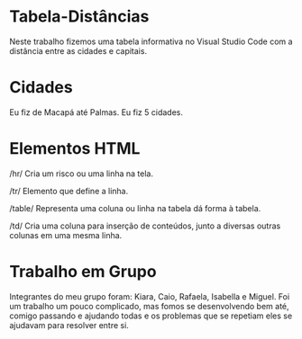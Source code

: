 # Tabela-Distâncias
Neste trabalho fizemos uma tabela informativa no Visual Studio Code com a distância entre as cidades e capitais.

# Cidades
Eu fiz de Macapá até Palmas. Eu fiz 5 cidades.

# Elementos HTML
/hr/ Cria um risco ou uma linha na tela.

/tr/ Elemento que define a linha.

/table/ Representa uma coluna ou linha na tabela dá forma à tabela.

/td/ Cria uma coluna para inserção de conteúdos, junto a diversas outras colunas em uma mesma linha.

# Trabalho em Grupo
Integrantes do meu grupo foram: Kiara, Caio, Rafaela, Isabella e Miguel.
Foi um trabalho um pouco complicado, mas fomos se desenvolvendo bem até, comigo passando e ajudando todas e os problemas que se repetiam eles se ajudavam para resolver entre si. 
